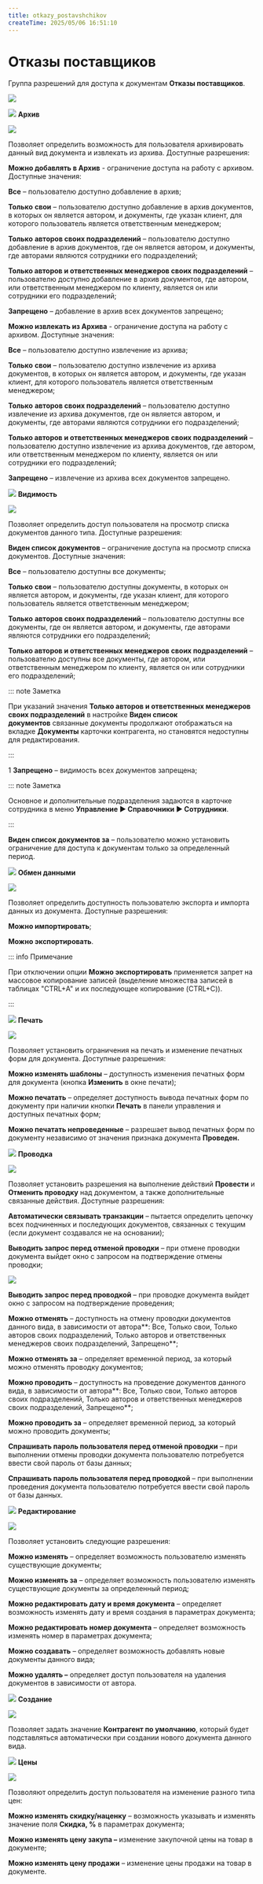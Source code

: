 ```yaml
---
title: otkazy_postavshchikov
createTime: 2025/05/06 16:51:10
---
```

# Отказы поставщиков
Группа разрешений для доступа к документам **Отказы поставщиков**.

![](../../../../../assets/specification/image201.png)

![](../../../../../assets/specification/image006.png) **Архив**

![](../../../../../assets/specification/image202.png)

Позволяет определить возможность для пользователя архивировать данный вид документа и извлекать из архива. Доступные разрешения: 

**Можно добавлять в Архив** - ограничение доступа на работу с архивом. Доступные значения:

**Все** – пользователю доступно добавление в архив;

**Только** **свои** – пользователю доступно добавление в архив документов, в которых он является автором, и документы, где указан клиент, для которого пользователь является ответственным менеджером;

**Только** **авторов своих подразделений** – пользователю доступно добавление в архив документов, где он является автором, и документы, где авторами являются сотрудники его подразделений;

**Только авторов и ответственных менеджеров своих подразделений** – пользователю доступно добавление в архив документов, где автором, или ответственным менеджером по клиенту, является он или сотрудники его подразделений;

**Запрещено** – добавление в архив всех документов запрещено;

**Можно извлекать из Архива** - ограничение доступа на работу с архивом. Доступные значения:

**Все** – пользователю доступно извлечение из архива;

**Только** **свои** – пользователю доступно извлечение из архива документов, в которых он является автором, и документы, где указан клиент, для которого пользователь является ответственным менеджером;

**Только** **авторов своих подразделений** – пользователю доступно извлечение из архива документов, где он является автором, и документы, где авторами являются сотрудники его подразделений;

**Только авторов и ответственных менеджеров своих подразделений** – пользователю доступно извлечение из архива документов, где автором, или ответственным менеджером по клиенту, является он или сотрудники его подразделений;

**Запрещено** – извлечение из архива всех документов запрещено. 

![](../../../../../assets/specification/image008.png) **Видимость**

![](../../../../../assets/specification/image203.png)

Позволяет определить доступ пользователя на просмотр списка документов данного типа. Доступные разрешения:

**Виден список документов** – ограничение доступа на просмотр списка документов. Доступные значения:

**Все** – пользователю доступны все документы;

**Только** **свои** – пользователю доступны документы, в которых он является автором, и документы, где указан клиент, для которого пользователь является ответственным менеджером;

**Только** **авторов своих подразделений** – пользователю доступны все документы, где он является автором, и документы, где авторами являются сотрудники его подразделений;

**Только авторов и ответственных менеджеров своих подразделений** – пользователю доступны все документы, где автором, или ответственным менеджером по клиенту, является он или сотрудники его подразделений;

::: note Заметка

При указаний значения **Только авторов и ответственных менеджеров своих подразделений** в настройке **Виден список документов** связанные документы продолжают отображаться на вкладке **Документы** карточки контрагента, но становятся недоступны для редактирования.

:::

1  **Запрещено** – видимость всех документов запрещена;

::: note Заметка

Основное и дополнительные подразделения задаются в карточке сотрудника в меню **Управление ► Справочники ► Сотрудники**.

:::

**Виден список документов за** – пользователю можно установить ограничение для доступа к документам только за определенный период.

![](../../../../../assets/specification/image009.png) **Обмен данными**

![](../../../../../assets/specification/image204.png)

Позволяет определить доступность пользователю экспорта и импорта данных из документа. Доступные разрешения: 

**Можно импортировать**;

**Можно экспортировать**.

::: info Примечание

При отключении опции **Можно экспортировать** применяется запрет на массовое копирование записей (выделение множества записей в таблицах "CTRL+A" и их последующее копирование (CTRL+C)).

:::

![](../../../../../assets/specification/image010.png) **Печать**

![](../../../../../assets/specification/image205.png)

Позволяет установить ограничения на печать и изменение печатных форм для документа. Доступные разрешения:

**Можно изменять шаблоны** – доступность изменения печатных форм для документа (кнопка **Изменить** в окне печати);

**Можно печатать** – определяет доступность вывода печатных форм по документу при наличии кнопки **Печать** в панели управления и доступных печатных форм;

**Можно печатать непроведенные** – разрешает вывод печатных форм по документу независимо от значения признака документа **Проведен.**

![](../../../../../assets/specification/image011.png) **Проводка**

![](../../../../../assets/specification/image206.png)

Позволяет установить разрешения на выполнение действий **Провести** и **Отменить проводку** над документом, а также дополнительные связанные действия. Доступные разрешения:

**Автоматически связывать транзакции** – пытается определить цепочку всех подчиненных и последующих документов, связанных с текущим (если документ создавался не на основании);

**Выводить запрос перед отменой проводки** – при отмене проводки документа выйдет окно с запросом на подтверждение отмены проводки;

![](../../../../../assets/specification/image207.png)

**Выводить запрос перед проводкой** – при проводке документа выйдет окно с запросом на подтверждение проведения;

**Можно отменять** – доступность на отмену проводки документов данного вида, в зависимости от автора**: Все, Только свои, Только авторов своих подразделений, Только авторов и ответственных менеджеров своих подразделений, Запрещено**;

**Можно отменять за** – определяет временной период, за который можно отменять проводку документов;

**Можно проводить** – доступность на проведение документов данного вида, в зависимости от автора**: Все, Только свои, Только авторов своих подразделений, Только авторов и ответственных менеджеров своих подразделений, Запрещено**;

**Можно проводить за** – определяет временной период, за который можно проводить документы;

**Спрашивать пароль пользователя перед отменой проводки** – при выполнении отмены проводки документа пользователю потребуется ввести свой пароль от базы данных;

**Спрашивать пароль пользователя перед проводкой** – при выполнении проведения документа пользователю потребуется ввести свой пароль от базы данных.

![](../../../../../assets/specification/image012.png) **Редактирование**

![](../../../../../assets/specification/image208.png)

Позволяет установить следующие разрешения:

**Можно изменять** – определяет возможность пользователю изменять существующие документы;

**Можно изменять за** – определяет возможность пользователю изменять существующие документы за определенный период;

**Можно редактировать дату и время документа** – определяет возможность изменять дату и время создания в параметрах документа;

**Можно редактировать номер документа** – определяет возможность изменять номер в параметрах документа;

**Можно создавать** – определяет возможность добавлять новые документы данного вида;

**Можно удалять –** определяет доступ пользователя на удаления документов в зависимости от автора.

![](../../../../../assets/specification/image013.png) **Создание**

![](../../../../../assets/specification/image209.png)

Позволяет задать значение **Контрагент по умолчанию**, который будет подставляться автоматически при создании нового документа данного вида.

![](../../../../../assets/specification/image014.png) **Цены**

![](../../../../../assets/specification/image210.png)

Позволяют определить доступ пользователя на изменение разного типа цен:

**Можно изменять скидку/наценку** – возможность указывать и изменять значение поля **Скидка, %** в параметрах документа;

**Можно изменять цену закупа –** изменение закупочной цены на товар в документе;

**Можно изменять цену продажи** – изменение цены продажи на товар в документе.
